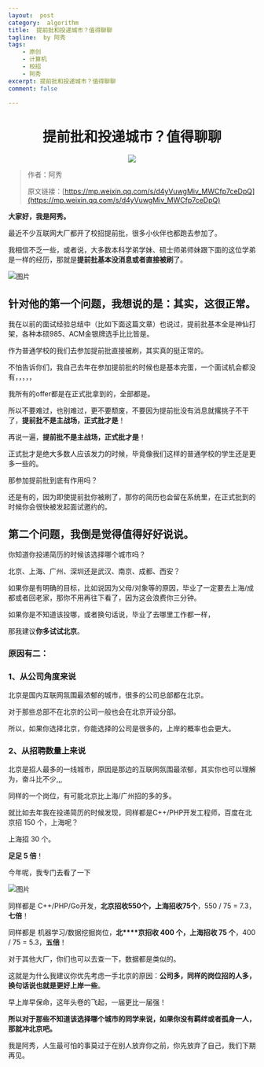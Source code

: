 ```yaml
---
layout:  post
category:  algorithm
title:  提前批和投递城市？值得聊聊
tagline:  by 阿秀
tags:
    - 原创
    - 计算机
    - 校招
    - 阿秀
excerpt: 提前批和投递城市？值得聊聊
comment: false

---
```



<h1 align="center">提前批和投递城市？值得聊聊</h1>

<div align="center">
  <a href="/notes/05-xiustar/01-xiustar_reading_guide/01-introduce.html#阿秀组建了一个校招学习圈子">
      <img src="https://axiu-image-bed.oss-cn-shanghai.aliyuncs.com/img/202302042310919.png">
  </a></div>

> 作者：阿秀
>
> 原文链接：[https://mp.weixin.qq.com/s/d4yVuwgMiv_MWCfp7ceDpQ](https://mp.weixin.qq.com/s/d4yVuwgMiv_MWCfp7ceDpQ)


**大家好，我是阿秀。**

最近不少互联网大厂都开了校招提前批，很多小伙伴也都跑去参加了。

我相信不乏一些，或者说，大多数本科学弟学妹、硕士师弟师妹跟下面的这位学弟是一样的经历，那就是**提前批基本没消息或者直接被刷**了。

![图片](https://axiu-image-bed.oss-cn-shanghai.aliyuncs.com/img/202205121532642.png)

## 针对他的第一个问题，我想说的是：**其实，这很正常**。

我在以前的面试经验总结中（比如下面这篇文章）也说过，提前批基本全是神仙打架，各种本硕985、ACM金银牌选手比比皆是。

作为普通学校的我们去参加提前批直接被刷，其实真的挺正常的。

不怕告诉你们，我自己去年在参加提前批的时候也是基本完蛋，一个面试机会都没有，，，，，

我所有的offer都是在正式批拿到的，全部都是。

所以不要难过，也别难过，更不要颓废，不要因为提前批没有消息就撂挑子不干了，**提前批不是主战场，正式批才是**！

再说一遍，**提前批不是主战场，正式批才是**！

正式批才是绝大多数人应该发力的时候，毕竟像我们这样的普通学校的学生还是更多一些的。

那参加提前批到底有作用吗？

还是有的，因为即使提前批你被刷了，那你的简历也会留在系统里，在正式批到的时候你会很快被发起面试邀约的。

## **第二个问题，我倒是觉得值得好好说说。**

你知道你投递简历的时候该选择哪个城市吗？

北京、上海、广州、深圳还是武汉、南京、成都、西安？

如果你是有明确的目标，比如说因为父母/对象等的原因，毕业了一定要去上海/成都或者回老家，那你不用再往下看了，因为这会浪费你三分钟。

如果你是不知道该投哪，或者换句话说，毕业了去哪里工作都一样，

那我建议**你多试试北京**。

### 原因有二：

### **1、从公司角度来说**

北京是国内互联网氛围最浓郁的城市，很多的公司总部都在北京。

对于那些总部不在北京的公司一般也会在北京开设分部。

所以，如果你选择北京，你能选择的公司是很多的，上岸的概率也会更大。

### **2、从招聘数量上来说**

北京是招人最多的一线城市，原因是那边的互联网氛围最浓郁，其实你也可以理解为，奋斗比不少,,,

同样的一个岗位，有可能北京比上海/广州招的多的多。

就比如去年我在投递简历的时候发现，同样都是C++/PHP开发工程师，百度在北京招 150 个，上海呢？

上海招 30 个。

**足足 5 倍**！

今年呢，我专门去看了一下

![图片](https://axiu-image-bed.oss-cn-shanghai.aliyuncs.com/img/202205121532810.png)

同样都是 C++/PHP/Go开发，**北京招收550个，上海招收75个**，550  /  75 = 7.3，**七倍**！

同样都是 机器学习/数据挖掘岗位，**北****京招收 400 个，上海招收 75 个**，400 / 75 = 5.3，**五倍**！

对于其他大厂，你们也可以去查一下，数据都是类似的。

这就是为什么我建议你优先考虑一手北京的原因：**公司多，同样的岗位招的人多，换句话说也就是更好上岸一些**。

早上岸早保命，这年头卷的飞起，一届更比一届强！

**所以对于那些不知道该选择哪个城市的同学来说，如果你没有羁绊或者孤身一人，那就冲北京吧。**

我是阿秀，人生最可怕的事莫过于在别人放弃你之前，你先放弃了自己，我们下期再见。

